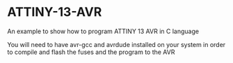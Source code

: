 # ATTINY-13-AVR
An example to show how to program ATTINY 13 AVR in C language

You will need to have avr-gcc and avrdude installed on your system in order to compile and flash the fuses and the program to the AVR